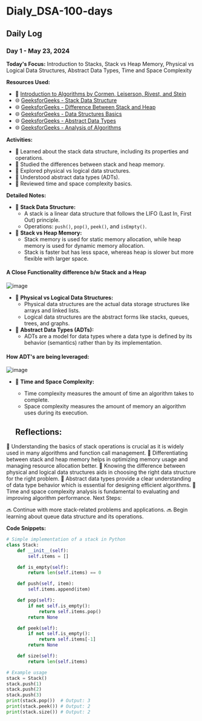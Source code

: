 # Dialy_DSA-100-days

## Daily Log

### Day 1 - May 23, 2024

**Today's Focus:** Introduction to Stacks, Stack vs Heap Memory, Physical vs Logical Data Structures, Abstract Data Types, Time and Space Complexity

**Resources Used:**
- 📖 <a href="https://www.amazon.com/Introduction-Algorithms-3rd-MIT-Press/dp/0262033844">Introduction to Algorithms by Cormen, Leiserson, Rivest, and Stein</a>
- 🌐 <a href="https://www.geeksforgeeks.org/stack-data-structure/">GeeksforGeeks - Stack Data Structure</a>
- 🌐 <a href="https://www.geeksforgeeks.org/difference-between-stack-and-heap/">GeeksforGeeks - Difference Between Stack and Heap</a>
- 🌐 <a href="https://www.geeksforgeeks.org/data-structures-basics/">GeeksforGeeks - Data Structures Basics</a>
- 🌐 <a href="https://www.geeksforgeeks.org/abstract-data-types/">GeeksforGeeks - Abstract Data Types</a>
- 🌐 <a href="https://www.geeksforgeeks.org/analysis-of-algorithms-set-1-asymptotic-analysis/">GeeksforGeeks - Analysis of Algorithms</a>

**Activities:**
- 📝 Learned about the stack data structure, including its properties and operations.
- 📝 Studied the differences between stack and heap memory.
- 📝 Explored physical vs logical data structures.
- 📝 Understood abstract data types (ADTs).
- 📝 Reviewed time and space complexity basics.

**Detailed Notes:**
- 📝 **Stack Data Structure:**
  - A stack is a linear data structure that follows the LIFO (Last In, First Out) principle.
  - Operations: `push()`, `pop()`, `peek()`, and `isEmpty()`.
- 📝 **Stack vs Heap Memory:**
  - Stack memory is used for static memory allocation, while heap memory is used for dynamic memory allocation.
  - Stack is faster but has less space, whereas heap is slower but more flexible with larger space.
 #### A Close Functionality difference b/w Stack and a Heap
   ![image](https://github.com/ajaykr2712/Dialy_DSA-100-days/assets/112938234/ea1b09a6-41bd-4311-b8ef-fa70ffe6027a)

- 📝 **Physical vs Logical Data Structures:**
  - Physical data structures are the actual data storage structures like arrays and linked lists.
  - Logical data structures are the abstract forms like stacks, queues, trees, and graphs.
- 📝 **Abstract Data Types (ADTs):**
  - ADTs are a model for data types where a data type is defined by its behavior (semantics) rather than by its implementation.
####  How ADT's are being leveraged: 
![image](https://github.com/ajaykr2712/Dialy_DSA-100-days/assets/112938234/3d3e5dd5-2ebd-4a26-b114-bbfe33b1add0)

- 📝 **Time and Space Complexity:**
  - Time complexity measures the amount of time an algorithm takes to complete.
  - Space complexity measures the amount of memory an algorithm uses during its execution.

  ## Reflections:

🤔 Understanding the basics of stack operations is crucial as it is widely used in many algorithms and function call management.
🚀 Differentiating between stack and heap memory helps in optimizing memory usage and managing resource allocation better.
🤔 Knowing the difference between physical and logical data structures aids in choosing the right data structure for the right problem.
🚀 Abstract data types provide a clear understanding of data type behavior which is essential for designing efficient algorithms.
🤔 Time and space complexity analysis is fundamental to evaluating and improving algorithm performance.
Next Steps:

🔜 Continue with more stack-related problems and applications.
🔜 Begin learning about queue data structure and its operations.

**Code Snippets:**
```python
# Simple implementation of a stack in Python
class Stack:
    def __init__(self):
        self.items = []

    def is_empty(self):
        return len(self.items) == 0

    def push(self, item):
        self.items.append(item)

    def pop(self):
        if not self.is_empty():
            return self.items.pop()
        return None

    def peek(self):
        if not self.is_empty():
            return self.items[-1]
        return None

    def size(self):
        return len(self.items)

# Example usage
stack = Stack()
stack.push(1)
stack.push(2)
stack.push(3)
print(stack.pop())  # Output: 3
print(stack.peek()) # Output: 2
print(stack.size()) # Output: 2


  
